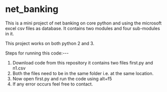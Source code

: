 # net_banking
This is a mini project of net banking on  core python and using the microsoft excel csv files as database.
It contains two modules and four sub-modules in it.


This project works on both python 2 and 3. 


Steps for running this code:---
1. Download code from this repository it contains two files first.py and n1.csv
2. Both the files need to be in the same folder i.e. at the same location.
3. Now open first.py and run the code using alt+f5
4. If any error occurs feel free to contact.

